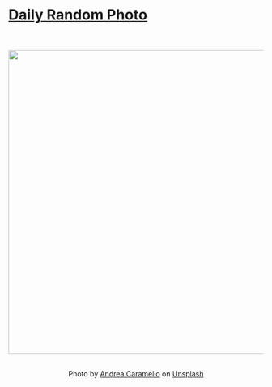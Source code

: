 # [Daily Random Photo](https://www.dailyrandomphoto.com/)

<div align="center">
  <br>
  <br>
  <a href="https://www.dailyrandomphoto.com/p/2025/2025-04-10/"><img src="https://images.unsplash.com/photo-1741526179588-c6e13e956309?crop=entropy&cs=tinysrgb&fit=max&fm=jpg&ixid=M3w3NzUwOHwwfDF8cmFuZG9tfHx8fHx8fHx8MTc0NDI0NTgxMnw&ixlib=rb-4.0.3&q=80&w=1080" width="600px"></a>
  <br>
  <br>
  <p class="has-text-grey">Photo by <a href="https://unsplash.com/@andreacaramello?utm_source=Daily%20Random%20Photo&amp;utm_medium=referral" target="_blank" rel="noopener noreferrer">Andrea Caramello</a> on <a href="https://unsplash.com/photos/waves-gently-crash-upon-a-sandy-beach-Z33yDiEiYUw?utm_source=Daily%20Random%20Photo&amp;utm_medium=referral" target="_blank" rel="noopener noreferrer">Unsplash</a></p>
</div>
